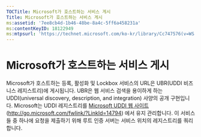 ```yaml
---
TOCTitle: Microsoft가 호스트하는 서비스 게시
Title: Microsoft가 호스트하는 서비스 게시
ms:assetid: '7ee8cb4d-1b46-48be-8a4c-5ff6a458231a'
ms:contentKeyID: 18122949
ms:mtpsurl: 'https://technet.microsoft.com/ko-kr/library/Cc747576(v=WS.10)'
---
```


Microsoft가 호스트하는 서비스 게시
==================================

Microsoft가 호스트하는 등록, 활성화 및 Lockbox 서비스의 URL은 UBR(UDDI 비즈니스 레지스트리)에 게시됩니다. UBR은 웹 서비스 검색을 용이하게 하는 UDDI(universal discovery, description, and integration) 사양의 공개 구현입니다. Microsoft는 UDDI 레지스트리를 [Microsoft UDDI 웹 사이트](http://go.microsoft.com/fwlink/?linkid=14794)(http://go.microsoft.com/fwlink/?LinkId=14794) 에서 유지 관리합니다. 이 서비스들 중 하나에 요청을 제출하기 위해 루트 인증 서버는 서비스 위치의 레지스트리를 쿼리합니다.
